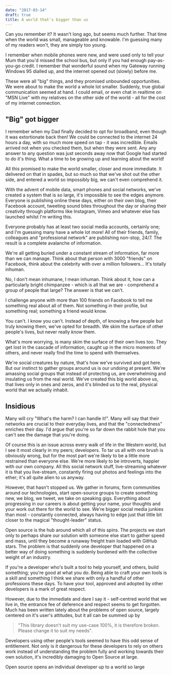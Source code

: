 ```yaml
---
date: "2017-03-14"
draft: true
title: A world that's bigger than us
---
```


Can you remember it? It wasn't long ago, but seems much further. That time when the world was small, manageable and knowable. I'm guessing many of my readers won't, they are simply too young.

I remember when mobile phones were new, and were used only to tell your Mum that you'd missed the school bus, but only if you had enough pay-as-you-go credit. I remember that wonderful sound when my Gateway running Windows 95 dialled up, and the internet opened out (slowly) before me.

These were all "big" things, and they promised unbounded opportunities. We were about to make the world a whole lot smaller. Suddenly, true global communication seemed at hand. I could email, or even chat in realtime on "MSN Live" with my relatives on the other side of the world - all for the cost of my internet connection.

## "Big" got bigger

I remember when my Dad finally decided to opt for broadband, even though it was extortionate back then! We could be connected to the internet 24 hours a day, with so much more speed on tap - it was incredible. Emails arrived not when you checked them, but when they were sent. Any any answer to any question was just seconds away now that Google had started to do it's thing. What a time to be growing up and learning about the world!

All this promised to make the world smaller, closer and more immediate. It delivered on that in spades, but so much so that we've shot out the other side, and entered a world so impossibly big, we can't even comprehend it.

With the advent of mobile data, smart phones and social networks, we've created a system that is so large, it's impossible to see the edges anymore. Everyone is publishing online these days, either on their own blog, their Facebook account, tweeting sound bites throughout the day or sharing their creativity through platforms like Instagram, Vimeo and whatever else has launched whilst I'm writing this.

Everyone probably has at least two social media accounts, certainly one; and I'm guessing many have a whole lot more! All of their friends, family, colleagues and "professional network" are publishing non-stop, 24/7. The result is a complete avalanche of information.

We're all getting buried under a constant stream of information, far more than we can manage. Think about that person with 3000 "friends" on Facebook, think about the celebrity with over a million followers... It's totally inhuman.

No, I don't mean inhumane, I mean inhuman. Think about it, how can a particularly bright chimpanzee - which is all that we are - comprehend a group of people that large? The answer is that we can't.

I challenge anyone with more than 100 friends on Facebook to tell me something real about all of them. Not something in their profile, but something real; something a friend would know.

You can't. I know you can't. Instead of depth, of knowing a few people but truly knowing them, we've opted for breadth. We skim the surface of other people's lives, but never really *know* them.

What's more worrying, is many skim the surface of their own lives too. They get lost in the cascade of information, caught up in the micro moments of others, and never really find the time to spend with themselves.

We're social creatures by nature, that's how we've survived and got here. But our instinct to gather groups around us is our undoing at present. We're amassing social groups that instead of protecting us, are overwhelming and insulating us from the real world. We've created this big world above us, that lives only in ones and zeros, and it's blinded us to the real, physical world that we actually inhabit.

## Insidious

Many will cry "What's the harm? I can handle it!". Many will say that their networks are crucial to their everyday lives, and that the "connectedness" enriches their day. I'd argue that you're so far down the rabbit hole that you can't see the damage that you're doing.

Of course this is an issue across every walk of life in the Western world, but I see it most clearly in my peers; developers. To tar us all with one brush is obviously wrong, but for the most part we're likely to be a little more restrained than everyone else. We're more likely to be introverts, happier with our own company. All this social network stuff, live-streaming whatever it is that you live-stream, constantly firing out photos and feelings into the ether; it's all quite alien to us anyway.

However, that hasn't stopped us. We gather in forums, form communities around our technologies, start open-source groups to create something new, we blog, we tweet, we take on speaking gigs. Everything about progressing in our careers is about getting your name, your thoughts and your work out there for the world to see. We're bigger social media junkies than most - constantly connected, always having to edge just that little bit closer to the magical "thought-leader" status.

Open source is the hub around which all of this spins. The projects we start only to perhaps share our solution with someone else start to gather speed and mass, until they become a runaway freight train loaded with GitHub stars. The problem is that suddenly one developer that happened on a better way of doing something is suddenly burdened with the collective weight of an industry.

If you're a developer who's built a tool to help yourself, and others, build something; you're good at what you do. Being able to craft your own tools is a skill and something I think we share with only a handful of other professions these days. To have your tool, approved and adopted by other developers is a mark of great respect.

However, due to the immediate and dare I say it - self-centred world that we live in, the entrance fee of deference and respect seems to get forgotten. Much has been written lately about the problems of open source, largely centered on it's user's attitudes, but it all can be summed up by

>"This library doesn't suit my use-case 100%, it is therefore broken. Please change it to suit my needs".

Developers using other people's tools seemed to have this odd sense of entitlement. Not only is it dangerous for these developers to rely on others work instead of understanding the problem fully and working towards their own solution, it's incredibly damaging to Open Source at large.

Open source opens an individual developer up to a world so large
